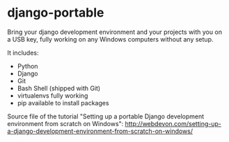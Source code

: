 django-portable
===============

Bring your django development environment and your projects with you on a USB key, fully working on any Windows computers without any setup.

It includes:
- Python
- Django
- Git
- Bash Shell (shipped with Git)
- virtualenvs fully working
- pip available to install packages

Source file of the tutorial "Setting up a portable Django development environment from scratch on Windows":
http://webdevon.com/setting-up-a-django-development-environment-from-scratch-on-windows/